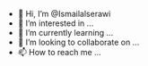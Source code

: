 - 👋 Hi, I’m @Ismailalserawi
- 👀 I’m interested in ...
- 🌱 I’m currently learning ...
- 💞️ I’m looking to collaborate on ...
- 📫 How to reach me ...

<!---
Ismailalserawi/Ismailalserawi is a ✨ special ✨ repository because its `README.md` (this file) appears on your GitHub profile.
You can click the Preview link to take a look at your changes.
--->

